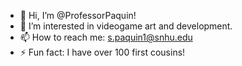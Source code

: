 - 👋 Hi, I’m @ProfessorPaquin!
- 👀 I’m interested in videogame art and development.
- 📫 How to reach me: s.paquin1@snhu.edu
- ⚡ Fun fact: I have over 100 first cousins!
